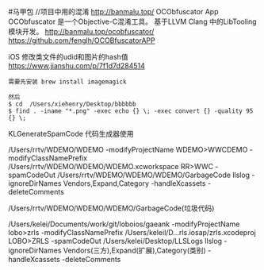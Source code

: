 #马甲包
//项目中用的混淆
http://banmalu.top/
OCObfuscator App
OCObfuscator 是一个Objective-C混淆工具。 基于LLVM Clang 中的LibTooling 模块开发。
http://banmalu.top/ocobfuscator/
https://github.com/fenglh/OCOBfuscatorAPP



iOS 修改类文件的udid和图片的hash值
https://www.jianshu.com/p/7f1d7d284514

```
需要先安装 brew install imagemagick

然后
$ cd  /Users/xiehenry/Desktop/bbbbbb
$ find . -iname "*.png" -exec echo {} \; -exec convert {} -quality 95 {} \;
```


KLGenerateSpamCode 代码生成器使用

/Users/rrtv/WDEMO/WDEMO
-modifyProjectName WDEMO>WWCDEMO
-modifyClassNamePrefix /Users/rrtv/WDEMO/WDEMO/WDEMO.xcworkspace  RR>WWC
-spamCodeOut /Users/rrtv/WDEMO/WDEMO/WDEMO/GarbageCode llslog
-ignoreDirNames Vendors,Expand,Category
-handleXcassets
-deleteComments

/Users/rrtv/WDEMO/WDEMO/WDEMO/GarbageCode\(垃圾代码\) 

/Users/kelei/Documents/work/git/loboios/gaeank
-modifyProjectName lobo>zrls
-modifyClassNamePrefix /Users/keleil/D...rls.iosap/zrls.xcodeproj LOBO>ZRLS
-spamCodeOut /Users/kelei/Desktop/LLSLogs llslog
-ignoreDirNames Vendors(三方),Expand(扩展),Category(类别)
-handleXcassets
-deleteComments
